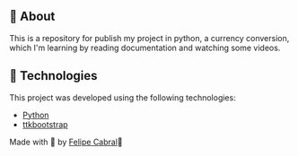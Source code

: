## 💭 About

This is a repository for publish my project in python, a currency conversion, which I'm learning by reading documentation and watching some videos.

## 🧪 Technologies

This project was developed using the following technologies:

- [Python](https://www.python.org/)
- [ttkbootstrap](https://ttkbootstrap.readthedocs.io/en/latest/)

Made with 💜 by [Felipe Cabral](https://github.com/FCabral07)👋